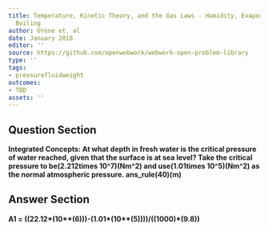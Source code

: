 ```yaml
---
title: Temperature, Kinetic Theory, and the Gas Laws - Humidity, Evaporation, and
  Boiling
author: Urone et. al
date: January 2018
editor: ''
source: https://github.com/openwebwork/webwork-open-problem-library
type: ''
tags:
- pressurefluidweight
outcomes:
- TBD
assets: ''
---
```


## Question Section 

<b>
<b>Integrated Concepts:<b> At what depth in fresh water is the critical pressure of water reached, given that the surface is at sea level? Take the critical pressure to be(2.212times 10^7)(Nm^2) and use(1.01times 10^5)(Nm^2) as the normal atmospheric pressure.
ans_rule(40)(m)



## Answer Section

A1 = ((22.12*(10**(6)))-(1.01*(10**(5))))/((1000)*(9.8))